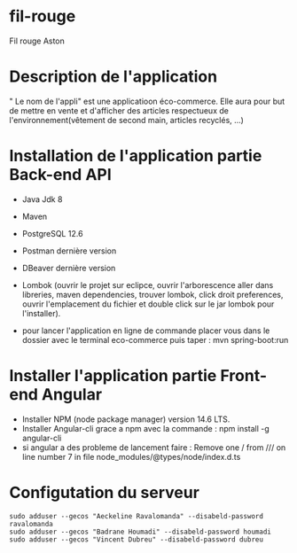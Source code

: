 # fil-rouge
Fil rouge Aston

# Description de l'application
" Le nom de l'appli" est une applicatioon éco-commerce. Elle aura pour but de mettre en vente et d'afficher des articles respectueux de l'environnement(vêtement de second main, articles recyclés, ...)

# Installation de l'application partie Back-end API
- Java Jdk 8
- Maven
- PostgreSQL 12.6
- Postman dernière version
- DBeaver dernière version
- Lombok (ouvrir le projet sur eclipce, ouvrir l'arborescence aller dans libreries, maven dependencies,
  trouver lombok, click droit preferences, ouvrir l'emplacement du fichier et double click sur le jar 
  lombok pour l'installer).
    
- pour lancer l'application en ligne de commande placer vous dans le dossier avec le terminal
  eco-commerce puis taper : mvn spring-boot:run

# Installer l'application partie Front-end Angular

- Installer NPM (node package manager) version 14.6 LTS.
- Installer Angular-cli grace a npm avec la commande : npm install -g angular-cli
- si angular a des probleme de lancement faire : 
Remove one / from /// on line number 7 in file node_modules/@types/node/index.d.ts




# Configutation du serveur

```shell
sudo adduser --gecos "Aeckeline Ravalomanda" --disabeld-password ravalomanda
sudo adduser --gecos "Badrane Houmadi" --disabeld-password houmadi
sudo adduser --gecos "Vincent Dubreu" --disabeld-password dubreu
```



  

